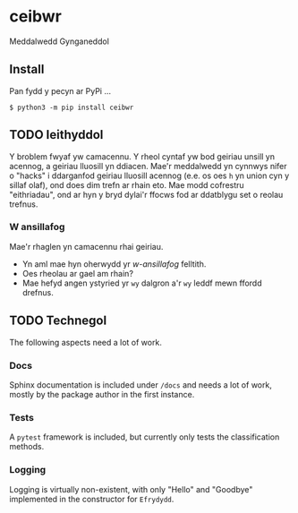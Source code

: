 # ceibwr
Meddalwedd Gynganeddol

## Install
Pan fydd y pecyn ar PyPi ...
```
$ python3 -m pip install ceibwr
```

## TODO Ieithyddol

Y broblem fwyaf yw camacennu. Y rheol cyntaf yw bod geiriau unsill yn acennog, a geiriau lluosill yn ddiacen. Mae'r meddalwedd yn cynnwys nifer o "hacks" i ddarganfod geiriau
lluosill acennog (e.e. os oes `h` yn union cyn y sillaf olaf), ond does dim trefn ar rhain eto. Mae modd cofrestru "eithriadau", ond ar hyn y bryd dylai'r ffocws fod ar ddatblygu set o reolau trefnus.

### W ansillafog
Mae'r rhaglen yn camacennu rhai geiriau.
- Yn aml mae hyn oherwydd yr *w-ansillafog* felltith.
- Oes rheolau ar gael am rhain?
- Mae hefyd angen ystyried yr `wy` dalgron a'r `wy` leddf mewn ffordd drefnus.


## TODO Technegol
The following aspects need a lot of work.

### Docs
Sphinx documentation is included under `/docs` and needs a lot of work, mostly by the package author in the first instance.

### Tests
A `pytest` framework is included, but currently only tests the classification 
methods. 

### Logging
Logging is virtually non-existent, with only "Hello" and "Goodbye" implemented in the constructor for `Efrydydd`.

